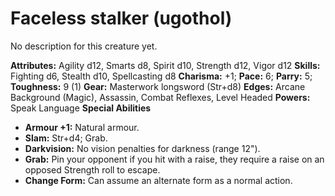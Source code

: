 # Faceless stalker (ugothol)

No description for this creature yet.

**Attributes:** Agility d12, Smarts d8, Spirit d10, Strength d12, Vigor
d12
**Skills:** Fighting d6, Stealth d10, Spellcasting d8
**Charisma:** +1; **Pace:** 6; **Parry:** 5; **Toughness:** 9 (1)
**Gear:** Masterwork longsword (Str+d8)
**Edges:** Arcane Background (Magic), Assassin, Combat Reflexes, Level
Headed
**Powers:** Speak Language
**Special Abilities**

- **Armour +1:** Natural armour.
- **Slam:** Str+d4; Grab.
- **Darkvision:** No vision penalties for darkness (range 12").
- **Grab:** Pin your opponent if you hit with a raise, they require a
raise on an opposed Strength roll to escape.
- **Change Form:** Can assume an alternate form as a normal action.
